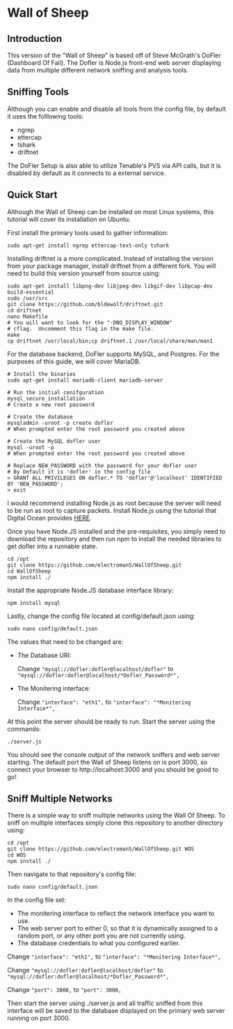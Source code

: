 # Wall of Sheep

## Introduction

This version of the "Wall of Sheep" is based off of Steve McGrath's DoFler (Dashboard Of Fail). The Dofler is Node.js front-end web server displaying data from multiple different network sniffing and analysis tools.

## Sniffing Tools

Although you can enable and disable all tools from the config file, by default it uses the folllowing tools:

* ngrep
* ettercap 
* tshark
* driftnet

The DoFler Setup is also able to utilize Tenable's PVS via API calls, but it is disabled by default as it connects to a external service.

## Quick Start

Although the Wall of Sheep can be installed on most Linux systems, this tutorial will cover its installation on Ubuntu.

First install the primary tools used to gather information:

````
sudo apt-get install ngrep ettercap-text-only tshark
````
Installing driftnet is a more complicated. Instead of installing the version from your package manager, install driftnet from a different fork. You will need to build this version yourself from source using:

````
sudo apt-get install libpng-dev libjpeg-dev libgif-dev libpcap-dev build-essential
sudo /usr/src 
git clone https://github.com/bldewolf/driftnet.git 
cd driftnet 
nano Makefile 
# You will want to look for the "-DNO_DISPLAY_WINDOW"
# cflag.  Uncomment this flag in the make file.
make 
cp driftnet /usr/local/bin;cp driftnet.1 /usr/local/share/man/man1
````


For the database backend, DoFler supports MySQL, and Postgres.  For the purposes of this guide, we will cover MariaDB.

````
# Install the binaries
sudo apt-get install mariadb-client mariadb-server

# Run the initial conifguration 
mysql_secure_installation
# Create a new root password

# Create the database 
mysqladmin -uroot -p create dofler 
# When prompted enter the root password you created above

# Create the MySQL dofler user 
mysql -uroot -p
# When prompted enter the root password you created above

# Replace NEW_PASSWORD with the password for your dofler user
# By Default it is 'dofler' in the config file
> GRANT ALL PRIVILEGES ON dofler.* TO 'dofler'@'localhost' IDENTIFIED BY 'NEW_PASSWORD';
> exit 
````

I would recommend installing Node.js as root because the server will need to be run as root to capture packets. Install Node.js using the tutorial that Digital Ocean provides [HERE](https://www.digitalocean.com/community/tutorials/how-to-install-node-js-on-an-ubuntu-14-04-server#how-to-install-using-nvm).

Once you have Node.JS installed and the pre-requisites, you simply need to download the repository and then run npm to install the needed libraries to get dofler into a runnable state.

````
cd /opt 
git clone https://github.com/electroman5/WallOfSheep.git
cd WallOfSheep 
npm install ./
````

Install the appropriate Node.JS database interface library: 

````
npm install mysql 
````

Lastly, change the config file located at config/default.json using:
````
sudo nano config/default.json
````
The values that need to be changed are:

* The Database URI: 

     Change ````"mysql://dofler:dofler@localhost/dofler"```` to ````"mysql://dofler:dofler@localhost/*Dofler_Password*",````

* The Monitering interface:

    Change ````"interface": "eth1",```` to ````"interface": "*Monitering Interface*",````


At this point the server should be ready to run. Start the server using the commands:
````
./server.js 
````

You should see the console output of the network sniffers and web server starting. The default port the Wall of Sheep listens on is port 3000, so connect your browser to http://localhost:3000 and you should be good to go!

## Sniff Multiple Networks

There is a simple way to sniff multiple networks using the Wall Of Sheep. To sniff on multiple interfaces simply clone this repository to another directory using:

````
cd /opt 
git clone https://github.com/electroman5/WallOfSheep.git WOS
cd WOS
npm install ./
````
Then navigate to that repository's config file:

````
sudo nano config/default.json
````

In the config file set: 
* The monitering interface to reflect the network interface you want to use.
* The web server port to either 0, so that it is dynamically assigned to a random port, or any other port you are not currently using.
* The database credentials to what you configured earlier. 

Change  ````"interface": "eth1",````  to  ````"interface": "*Monitering Interface*",````

Change  ````"mysql://dofler:dofler@localhost/dofler"````  to  ````"mysql://dofler:dofler@localhost/*Dofler_Password*",````

Change  ````"port": 3000,````  to  ````"port": 3000,````

Then start the server using ./server.js and all traffic sniffed from this interface will be saved to the database displayed on the primary web server running on port 3000.

